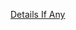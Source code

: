 [Details If Any](https://github.com/deathbybandaid/piholeparser/blob/master/RecentRunLogs/parsingscripts/AdAway.md)

